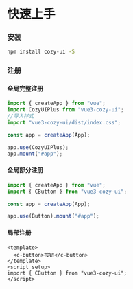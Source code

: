 # 快速上手

### 安装

```bash
npm install cozy-ui -S
```

### 注册

#### 全局完整注册

```javascript
import { createApp } from "vue";
import CozyUIPlus from "vue3-cozy-ui";
//导入样式
import "vue3-cozy-ui/dist/index.css";

const app = createApp(App);

app.use(CozyUIPlus);
app.mount("#app");
```

#### 全局部分注册

```javascript
import { createApp } from "vue";
import { CButton } from "vue3-cozy-ui";

const app = createApp(App);

app.use(Button).mount("#app");
```

#### 局部注册

```vue
<template>
  <c-button>按钮</c-button>
</template>
<script setup>
import { CButton } from "vue3-cozy-ui";
</script>
```
